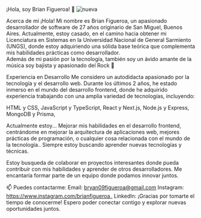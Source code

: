 ¡Hola, soy Brian Figueroa! 👋   ![nueva](https://github.com/binfir10/binfir10/assets/89481693/dbf74022-281e-4a14-88d6-7b98ab9bef9b)



Acerca de mí
¡Hola! Mi nombre es Brian Figueroa, un apasionado desarrollador de software de 27 años originario de San Miguel, Buenos Aires. 
Actualmente, estoy casado, en el camino hacia obtener mi Licenciatura en Sistemas en la Universidad Nacional de General Sarmiento (UNGS), donde estoy adquiriendo una sólida base teórica que complementa mis habilidades prácticas como desarrollador.  
Además de mi pasión por la tecnología, también soy un ávido amante de la música soy bajista y apasionado del Rock 🎸

Experiencia en Desarrollo
Me considero un autodidacta apasionado por la tecnología y el desarrollo web. 
Durante los últimos 2 años, he estado inmerso en el mundo del desarrollo frontend, donde he adquirido experiencia trabajando con una amplia variedad de tecnologías, 
incluyendo:

HTML y CSS,
JavaScript y TypeScript,
React y Next.js,
Node.js y Express,
MongoDB y Prisma,

Actualmente estoy...
Mejorar mis habilidades en el desarrollo frontend, centrándome en mejorar la arquitectura de aplicaciones web, mejores prácticas de programación,
o cualquier cosa relacionada con el mundo de la tecnología.. Siempre estoy buscando aprender nuevas tecnologías y técnicas. 

Estoy busqueda de colaborar en proyectos interesantes donde pueda contribuir con mis habilidades y aprender de otros desarrolladores. Me encantaría formar parte de un equipo donde podamos innovar juntos.


📫 Puedes contactarme: 
Email: bryan09figueroa@gmail.com
Instagram: https://www.instagram.com/brianfigueroa_
LinkedIn: 
¡Gracias por tomarte el tiempo de conocerme! 
Espero poder conectar contigo y explorar nuevas oportunidades juntos.
